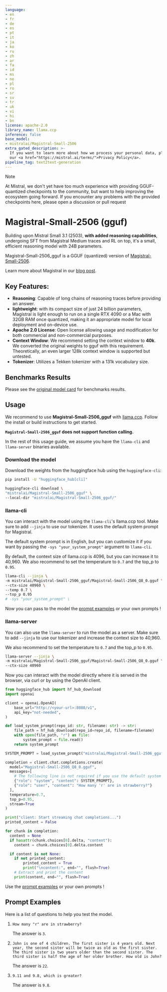 ```yaml
---
language:
- en
- fr
- de
- es
- pt
- it
- ja
- ko
- ru
- zh
- ar
- fa
- id
- ms
- ne
- pl
- ro
- sr
- sv
- tr
- uk
- vi
- hi
- bn
license: apache-2.0
library_name: llama.ccp
inference: false
base_model:
- mistralai/Magistral-Small-2506
extra_gated_description: >-
  If you want to learn more about how we process your personal data, please read
  our <a href="https://mistral.ai/terms/">Privacy Policy</a>.
pipeline_tag: text2text-generation
---
```



> [!Note]
> At Mistral, we don't yet have too much experience with providing GGUF-quantized checkpoints
> to the community, but want to help improving the ecosystem going forward.
> If you encounter any problems with the provided checkpoints here, please open a discussion or pull request


# Magistral-Small-2506 (gguf)

Building upon Mistral Small 3.1 (2503), **with added reasoning capabilities**, undergoing SFT from Magistral Medium traces and RL on top, it's a small, efficient reasoning model with 24B parameters.

Magistral-Small-2506_gguf is a GGUF (quantized) version of [Magistral-Small-2506](https://huggingface.co/mistralai/Magistral-Small-2506).

Learn more about Magistral in our [blog post](https://mistral.ai/news/magistral).


## Key Features:
- **Reasoning**:  Capable of long chains of reasoning traces before providing an answer.
- **lightweight**: with its compact size of just 24 billion parameters, Magistral is light enough to run on a single RTX 4090 or a Mac with 32GB RAM once quantized, making it an appropriate model for local deployment and on-device use.
- **Apache 2.0 License**: Open license allowing usage and modification for both commercial and non-commercial purposes.
- **Context Window**: We recommend setting the context window to **40k**. We converted the original weights to gguf with this requirement. Theoretically, an even larger 128k context window is supported but untested.
- **Tokenizer**: Utilizes a Tekken tokenizer with a 131k vocabulary size.

## Benchmarks Results

Please see the [original model card](https://huggingface.co/mistralai/Magistral-Small-2506#benchmark-results) for benchmarks results.

## Usage

We recommend to use **Magistral-Small-2506_gguf** with [llama.ccp](https://github.com/ggml-org/llama.cpp). Follow the install or build instructions to get started.


**`Magistral-Small-2506_gguf` does not support function calling.**

In the rest of this usage guide, we assume you have the `llama-cli` and `llama-server` binaries available.

### Download the model

Download the weights from the huggingface hub using the `huggingface-cli`:

```sh
pip install -U "huggingface_hub[cli]"

huggingface-cli download \
"mistralai/Magistral-Small-2506_gguf" \
--local-dir "mistralai/Magistral-Small-2506_gguf/"
```

### llama-cli

You can interact with the model using the `llama-cli`'s llama.ccp tool. Make sure to add `--jinja` to use our tokenizer.
It uses the default system prompt for Magistral. 

The default system prompt is in English, but you can customize it if you want by passing the `-sys "your_system_prompt"` argument to `llama-cli`.

By default, the context size of llama.ccp is 4096, but you can increase it to 40,960. We also recommend to set the temperature to `0.7` and the top_p to `0.95`.

```bash
llama-cli --jinja \
-m mistralai/Magistral-Small-2506_gguf/Magistral-Small-2506_Q8_0.gguf \
--ctx-size 40960 \
--temp 0.7 \
--top_p 0.95
# -sys "your_system_prompt" \
```

Now you can pass to the model the [prompt examples](#prompt-examples) or your own prompts !

### llama-server

You can also use the `llama-server` to run the model as a server. Make sure to add `--jinja` to use our tokenizer and increase the context size to 40,960.

We also recommend to set the temperature to `0.7` and the top_p to `0.95`.


```bash
llama-server --jinja \
-m mistralai/Magistral-Small-2506_gguf/Magistral-Small-2506_Q8_0.gguf \
--ctx-size 40960
```


Now you can interact with the model directly where it is served in the browser, via curl or by using the OpenAI client.

```python
from huggingface_hub import hf_hub_download
import openai

client = openai.OpenAI(
    base_url="http://<your-url>:8080/v1",
    api_key="not-needed",
)

def load_system_prompt(repo_id: str, filename: str) -> str:
    file_path = hf_hub_download(repo_id=repo_id, filename=filename)
    with open(file_path, "r") as file:
        system_prompt = file.read()
    return system_prompt

SYSTEM_PROMPT = load_system_prompt("mistralai/Magistral-Small-2506_gguf", "SYSTEM_PROMPT.txt")

completion = client.chat.completions.create(
  model="Magistral-Small-2506_Q8_0.gguf",
  messages=[
	# The following line is not required if you use the default system prompt.
    {"role": "system", "content": SYSTEM_PROMPT},
    {"role": "user", "content": "How many 'r' are in strawberry?"}
  ],
  temperature=0.7,
  top_p=0.95,
  stream=True
)

print("client: Start streaming chat completions...")
printed_content = False

for chunk in completion:
  content = None
  if hasattr(chunk.choices[0].delta, "content"):
    content = chunk.choices[0].delta.content

  if content is not None:
    if not printed_content:
        printed_content = True
        print("\ncontent:", end="", flush=True)
    # Extract and print the content
    print(content, end="", flush=True)
```

Use the [prompt examples](#prompt-examples) or your own prompts !

## Prompt Examples

Here is a list of questions to help you test the model.

1. `How many "r" are in strawberry?`
	
	The answer is `3`.

2. `John is one of 4 children. The first sister is 4 years old. Next year, the second sister will be twice as old as the first sister. The third sister is two years older than the second sister. The third sister is half the age of her older brother. How old is John?`

	The answer is `22`.

3. `9.11 and 9.8, which is greater?`
	
	The answer is `9.8`.
